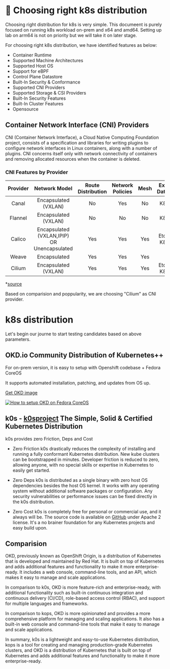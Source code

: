 # 📙 Choosing right k8s distribution

Choosing right distribution for k8s is very simple. This documeent is purely focused on running k8s workload on-prem and x64 and amd64.
Setting up lab on arm64 is not on priority but we will take it on later stage.

For choosing right k8s distribution, we have identified features as below:
- Container Runtime
- Supported Machine Architectures
- Supported Host OS
- Support for eBPF
- Control Plane Datastore
- Built-In Security & Conformance
- Supported CNI Providers
- Supported Storage & CSI Providers
- Built-In Security Features
- Built-In Cluster Features
- Opensource

## Container Network Interface (CNI) Providers

CNI (Container Network Interface), a Cloud Native Computing Foundation project, consists of a specification and libraries for writing plugins to configure network interfaces in Linux containers, along with a number of plugins. 
CNI concerns itself only with network connectivity of containers and removing allocated resources when the container is deleted.

### CNI Features by Provider
| Provider |                Network Model                | Route Distribution | Network Policies | Mesh | External Datastore | Encryption | Ingress/Egress Policies |
|:--------:|:-------------------------------------------:|:------------------:|:----------------:|:----:|:------------------:|:----------:|:-----------------------:|
| Canal    | Encapsulated (VXLAN)                        | No                 | Yes              | No   | K8s API            | Yes        | Yes                     |
| Flannel  | Encapsulated (VXLAN)                        | No                 | No               | No   | K8s API            | Yes        | No                      |
| Calico   | Encapsulated (VXLAN,IPIP) OR Unencapsulated | Yes                | Yes              | Yes  | Etcd and K8s API   | Yes        | Yes                     |
| Weave    | Encapsulated                                | Yes                | Yes              | Yes  | No                 | Yes        | Yes                     |
| Cilium   | Encapsulated (VXLAN)                        | Yes                | Yes              | Yes  | Etcd and K8s API   | Yes        | Yes                     |
*[source](https://ranchermanager.docs.rancher.com/faq/container-network-interface-providers)

Based on comparision and poppularity, we are choosing "Cilium" as CNI provider.

# k8s distribution

Let's begin our journe to start testing candidates based on above parameters.

## OKD.io Community Distribution of Kubernetes++

For on-prem version, it is easy to setup with Openshift codebase + Fedora CoreOS

It supports automated installation, patching, and updates from OS up.

[Get OKD image](https://console.redhat.com/)

[![How to setup OKD on Fedora CoreOS](https://img.youtube.com/vi/3aaaEGWrbX4/0.jpg)](https://www.youtube.com/watch?v=3aaaEGWrbX4)


## k0s - [k0sproject](https://k0sproject.io/) The Simple, Solid & Certified Kubernetes Distribution

k0s provides zero Friction, Deps and Cost

- Zero Friction
	k0s drastically reduces the complexity of installing and running a fully conformant Kubernetes distribution. 
	New kube clusters can be bootstrapped in minutes. Developer friction is reduced to zero, allowing anyone, with no special skills or expertise in Kubernetes to easily get started.

- Zero Deps
	k0s is distributed as a single binary with zero host OS dependencies besides the host OS kernel. 
	It works with any operating system without additional software packages or configuration. Any security vulnerabilities or performance issues can be fixed directly in the k0s distribution.
	
- Zero Cost
	k0s is completely free for personal or commercial use, and it always will be. 
	The source code is available on [GitHub](https://github.com/k0sproject/k0s) under Apache 2 license. 
	It's a no brainer foundation for any Kubernetes projects and easy build upon.
	
	
## Comparision

OKD, previously known as OpenShift Origin, is a distribution of Kubernetes that is developed and maintained by Red Hat. 
It is built on top of Kubernetes and adds additional features and functionality to make it more enterprise-ready. 
It includes a web console, command-line tools, and an API, which makes it easy to manage and scale applications.

In comparison to k0s, OKD is more feature-rich and enterprise-ready, with additional functionality such as built-in continuous integration and continuous delivery (CI/CD), role-based access control (RBAC), and support for multiple languages and frameworks.

In comparison to kops, OKD is more opinionated and provides a more comprehensive platform for managing and scaling applications. It also has a built-in web console and command-line tools that make it easy to manage and scale applications.

In summary, k0s is a lightweight and easy-to-use Kubernetes distribution, kops is a tool for creating and managing production-grade Kubernetes clusters, and OKD is a distribution of Kubernetes that is built on top of Kubernetes and adds additional features and functionality to make it more enterprise-ready.